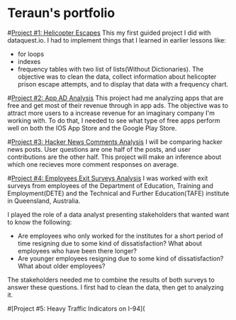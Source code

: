 # Teraun's portfolio
#[Project #1: Helicopter Escapes](https://github.com/teraunsb/Helicopter-landing-first-guided-project/blob/main/_helicopter%20escapes%20portfolio.ipynb)
This my first guided project I did with dataquest.io. I had to implement things that I learned in earlier lessons like:
* for loops 
* indexes 
* frequency tables with two list of lists(Without Dictionaries). 
The objective was to clean the data, collect information about helicopter prison escape attempts, and to display that data with a frequency chart.

#[Project #2: App AD Analysis](https://github.com/teraunsb/App-Ad-Analysis/blob/main/_App%20Ad%20Project%20tsb.ipynb)
This project had me analyzing apps that are free and get most of their revenue through in app ads. The objective was to attract more users to a increase revenue for an imaginary company I'm working with. To do that, I needed to see what type of free apps perform well on both the IOS App Store and the Google Play Store.

#[Project #3: Hacker News Comments Analysis](https://github.com/teraunsb/Hacker-News-Comments-project/blob/main/_Hacker%20News%20tsb%20project.ipynb)
I will be comparing hacker news posts. User questions are one half of the posts, and user contributions are the other half. This project will make an inference about which one recieves more comment responses on average.


#[Project #4: Employees Exit Surveys Analysis](https://github.com/teraunsb/Employees-Exit-surveys-project/blob/main/Employee%20Exit%20surveys%20project.ipynb)
I was worked with exit surveys from employees of the Department of Education, Training and Employment(DETE) and the Technical and Further Education(TAFE) institute in Queensland, Australia.

I played the role of a data analyst presenting stakeholders that wanted want to know the following:

* Are employees who only worked for the institutes for a short period of time resigning due to some kind of dissatisfaction? What about employees who have been there longer?
* Are younger employees resigning due to some kind of dissatisfaction? What about older employees?

The stakeholders needed me to combine the results of both surveys to answer these questions. I first had to clean the data, then get to analyzing it.


#[Project #5: Heavy Traffic Indicators on I-94](
